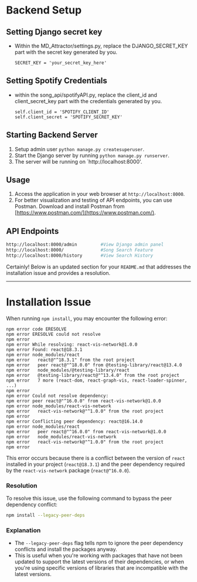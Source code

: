 # Backend Setup

## Setting Django secret key
- Within the MD_Attractor/settings.py, replace the DJANGO_SECRET_KEY part with the secret key generated by you.
    ```
    SECRET_KEY = 'your_secret_key_here'
    ```

## Setting Spotify Credentials
- within the song_api/spotifyAPI.py, replace the client_id and client_secret_key part with the credentials generated by you.
    ```
    self.client_id = 'SPOTIFY_CLIENT_ID'
    self.client_secret = 'SPOTIFY_SECRET_KEY'
    ```

## Starting Backend Server
1. Setup admin user `python manage.py createsuperuser`.
2. Start the Django server by running `python manage.py runserver`.
3. The server will be running on `http://localhost:8000'.

## Usage
1. Access the application in your web browser at `http://localhost:8000`.
2. For better visualization and testing of API endpoints, you can use Postman. Download and install Postman from [https://www.postman.com/](https://www.postman.com/).


## API Endpoints
```bash
http://localhost:8000/admin         #View Django admin panel
http://localhost:8000/              #Song Search Feature
http://localhost:8000/history       #View Search History
```

Certainly! Below is an updated section for your `README.md` that addresses the installation issue and provides a resolution.

---

# Installation Issue

When running `npm install`, you may encounter the following error:

```
npm error code ERESOLVE
npm error ERESOLVE could not resolve
npm error
npm error While resolving: react-vis-network@1.0.0
npm error Found: react@18.3.1
npm error node_modules/react
npm error   react@"^18.3.1" from the root project
npm error   peer react@"^18.0.0" from @testing-library/react@13.4.0
npm error   node_modules/@testing-library/react
npm error   @testing-library/react@"^13.4.0" from the root project
npm error   7 more (react-dom, react-graph-vis, react-loader-spinner, ...)
npm error
npm error Could not resolve dependency:
npm error peer react@"^16.0.0" from react-vis-network@1.0.0
npm error node_modules/react-vis-network
npm error   react-vis-network@"^1.0.0" from the root project
npm error
npm error Conflicting peer dependency: react@16.14.0
npm error node_modules/react
npm error   peer react@"^16.0.0" from react-vis-network@1.0.0
npm error   node_modules/react-vis-network
npm error   react-vis-network@"^1.0.0" from the root project
npm error
```

This error occurs because there is a conflict between the version of `react` installed in your project (`react@18.3.1`) and the peer dependency required by the `react-vis-network` package (`react@^16.0.0`).

### Resolution

To resolve this issue, use the following command to bypass the peer dependency conflict:

```bash
npm install --legacy-peer-deps
```

### Explanation

- The `--legacy-peer-deps` flag tells npm to ignore the peer dependency conflicts and install the packages anyway.
- This is useful when you're working with packages that have not been updated to support the latest versions of their dependencies, or when you're using specific versions of libraries that are incompatible with the latest versions.
 